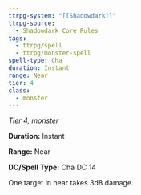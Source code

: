 ```yaml
---
ttrpg-system: "[[Shadowdark]]"
ttrpg-source:
  - Shadowdark Core Rules
tags:
  - ttrpg/spell
  - ttrpg/monster-spell
spell-type: Cha
duration: Instant
range: Near
tier: 4
class:
  - monster
---
```

*Tier 4, monster*

**Duration:** Instant

**Range:** Near

**DC/Spell Type:** Cha DC 14

One target in near takes 3d8 damage. 
